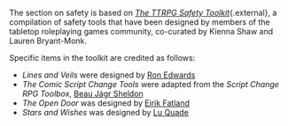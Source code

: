 The section on safety is based on 
[*The TTRPG Safety Toolkit*](http://bit.ly/ttrpgsafetytoolkit){.external},
a compilation of safety tools that have been designed by members of 
the tabletop roleplaying games community, 
co-curated by Kienna Shaw and Lauren Bryant-Monk.

Specific items in the toolkit are credited as follows:

- *Lines and Veils* were designed by 
  <a class="external" href="https://rpg.stackexchange.com/questions/30906/what-do-the-terms-lines-and-veils-mean"> Ron Edwards</a>
- *The Comic Script Change Tools* were adapted from the 
  *Script Change RPG Toolbox*,
  <a class="external" href="http://briebeau.itch.io/script-change">Beau Jágr Sheldon</a>
- *The Open Door* was designed by 
  <a class="external" href="http://leavingmundania.com/2014/02/27/primer-safety-in-roleplaying-games/">Eirik Fatland</a>
- *Stars and Wishes* was designed by 
  <a class="external" href="https://www.gauntlet-rpg.com/blog/stars-and-wishes">Lu Quade</a>

